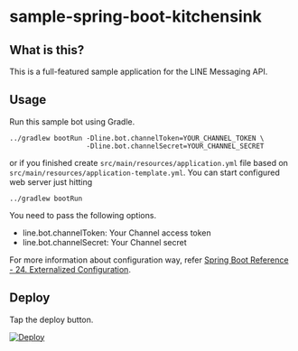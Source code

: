 # sample-spring-boot-kitchensink

## What is this?

This is a full-featured sample application for the LINE Messaging API.

## Usage

Run this sample bot using Gradle.

    ../gradlew bootRun -Dline.bot.channelToken=YOUR_CHANNEL_TOKEN \
                       -Dline.bot.channelSecret=YOUR_CHANNEL_SECRET

or if you finished create `src/main/resources/application.yml` file based on `src/main/resources/application-template.yml`. You can start configured web server just hitting

    ../gradlew bootRun

 You need to pass the following options.

  * line.bot.channelToken: Your Channel access token
  * line.bot.channelSecret: Your Channel secret

For more information about configuration way, refer [Spring Boot Reference - 24. Externalized Configuration](https://docs.spring.io/spring-boot/docs/current/reference/html/boot-features-external-config.html).

## Deploy
Tap the deploy button.

[![Deploy](https://www.herokucdn.com/deploy/button.svg)](https://heroku.com/deploy?template=https://github.com/Razzaz/line-bot-sdk-java)
